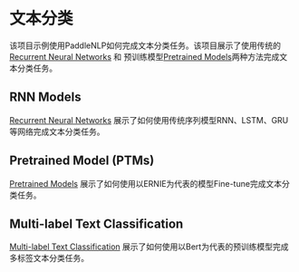 # 文本分类

该项目示例使用PaddleNLP如何完成文本分类任务。该项目展示了使用传统的[Recurrent Neural Networks](./rnn) 和 预训练模型[Pretrained Models](./pretrained_models)两种方法完成文本分类任务。

## RNN Models

[Recurrent Neural Networks](./rnn) 展示了如何使用传统序列模型RNN、LSTM、GRU等网络完成文本分类任务。

## Pretrained Model (PTMs)

[Pretrained Models](./pretrained_models) 展示了如何使用以ERNIE为代表的模型Fine-tune完成文本分类任务。

## Multi-label Text Classification

[Multi-label Text Classification](./multi_label) 展示了如何使用以Bert为代表的预训练模型完成多标签文本分类任务。
